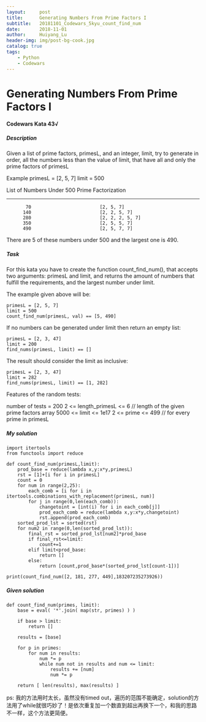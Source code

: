 ```yaml
---
layout:     post
title:      Generating Numbers From Prime Factors I
subtitle:   20181101_Codewars_5kyu_count_find_num
date:       2018-11-01
author:     Huiyang_Lu
header-img: img/post-bg-cook.jpg
catalog: true
tags:
    - Python
    - Codewars
---
```

# Generating Numbers From Prime Factors I
#### Codewars Kata 43√
##### Description

Given a list of prime factors, primesL, and an integer, limit, try to generate in order, all the numbers less than the value of limit, that have all and only the prime factors of primesL

Example
primesL = [2, 5, 7]
limit = 500  
  
List of Numbers Under 500          Prime Factorization  
___________________________________________________________
           70                         [2, 5, 7]  
          140                         [2, 2, 5, 7]  
          280                         [2, 2, 2, 5, 7]  
          350                         [2, 5, 5, 7]  
          490                         [2, 5, 7, 7]  
  
There are 5 of these numbers under 500 and the largest one is 490.

##### Task
For this kata you have to create the function count_find_num(), that accepts two arguments: primesL and limit, and returns the amount of numbers that fulfill the requirements, and the largest number under limit.
  
The example given above will be:  

    primesL = [2, 5, 7]
    limit = 500
    count_find_num(primesL, val) == [5, 490]
  
If no numbers can be generated under limit then return an empty list:  

    primesL = [2, 3, 47]
    limit = 200
    find_nums(primesL, limit) == []
  
The result should consider the limit as inclusive:  

    primesL = [2, 3, 47]
    limit = 282
    find_nums(primesL, limit) == [1, 282]
  
Features of the random tests:  
  
number of tests = 200
2 <= length_primesL <= 6 // length of the given prime factors array
5000 <= limit <= 1e17
2 <= prime <= 499  // for every prime in primesL


##### My solution  
    import itertools
    from functools import reduce

    def count_find_num(primesL,limit):
        prod_base = reduce(lambda x,y:x*y,primesL)
        rst = [1]+[i for i in primesL]
        count = 0
        for num in range(2,25):
            each_comb = [i for i in itertools.combinations_with_replacement(primesL, num)]
            for j in range(0,len(each_comb)):
                changetoint = [int(i) for i in each_comb[j]]
                prod_each_comb = reduce(lambda x,y:x*y,changetoint)
                rst.append(prod_each_comb)
        sorted_prod_lst = sorted(rst)
        for num2 in range(0,len(sorted_prod_lst)):
            final_rst = sorted_prod_lst[num2]*prod_base
            if final_rst<=limit:
                count+=1
            elif limit<prod_base:
                return []
            else:
                return [count,prod_base*(sorted_prod_lst[count-1])]

    print(count_find_num([2, 181, 277, 449],183207235273926))



##### Given solution
    def count_find_num(primes, limit):
        base = eval( '*'.join( map(str, primes) ) )
        
        if base > limit:
            return []
        
        results = [base]
        
        for p in primes:
            for num in results:
                num *= p
                while num not in results and num <= limit:
                    results += [num]
                    num *= p
        
        return [ len(results), max(results) ]
  
ps: 我的方法用时太长，虽然没有timed out，遍历的范围不能确定，solution的方法用了while就很巧妙了！是依次重复加一个数直到超出再换下一个，和我的思路不一样，这个方法更简便。  
  